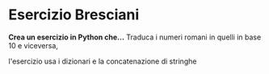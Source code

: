 # Esercizio Bresciani
**Crea un esercizio in Python che...**
Traduca i numeri romani in quelli in base 10 e viceversa,

l'esercizio usa i dizionari e la concatenazione di stringhe

